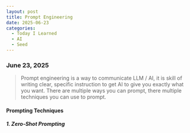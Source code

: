 ```yaml
---
layout: post
title: Prompt Engineering
date: 2025-06-23
categories:
  - Today I Learned
  - AI
  - Seed
---
```

### June 23, 2025


> Prompt engineering is a way to communicate LLM / AI, it is skill of writing clear, specific instruction to get AI to give you exactly what you want. There are multiple ways you can prompt, there multiple techniques you can use to prompt.

#### Prompting Techniques
##### 1. Zero-Shot Prompting